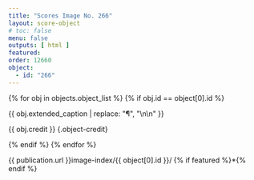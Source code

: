```yaml
---
title: "Scores Image No. 266"
layout: score-object
# toc: false
menu: false
outputs: [ html ]
featured: 
order: 12660
object:
  - id: "266"
---
```


{% for obj in objects.object_list %}
{% if obj.id == object[0].id %}

{{ obj.extended_caption | replace: "¶", "\n\n" }}

{{ obj.credit }} {.object-credit}

{% endif %}
{% endfor %}

<div class="object-credit object-url is-print-only">

{{ publication.url }}image-index/{{ object[0].id }}/ {% if featured %}*{% endif %}

</div>
